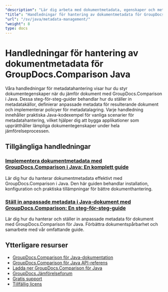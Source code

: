 ```yaml
---
"description": "Lär dig arbeta med dokumentmetadata, egenskaper och metadatakonfiguration i jämförelseresultat med GroupDocs.Comparison för Java."
"title": "Handledningar för hantering av dokumentmetadata för GroupDocs.Comparison Java"
"url": "/sv/java/metadata-management/"
"weight": 8
type: docs
---
```

# Handledningar för hantering av dokumentmetadata för GroupDocs.Comparison Java

Våra handledningar för metadatahantering visar hur du styr dokumentegenskaper när du jämför dokument med GroupDocs.Comparison i Java. Dessa steg-för-steg-guider behandlar hur du ställer in metadatakällor, definierar anpassade metadata för resulterande dokument och implementerar policyer för metadatalagring. Varje handledning innehåller praktiska Java-kodexempel för vanliga scenarier för metadatahantering, vilket hjälper dig att bygga applikationer som upprätthåller lämpliga dokumentegenskaper under hela jämförelseprocessen.

## Tillgängliga handledningar

### [Implementera dokumentmetadata med GroupDocs.Comparison i Java: En komplett guide](./implement-metadata-groupdocs-comparison-java-guide/)
Lär dig hur du hanterar dokumentmetadata effektivt med GroupDocs.Comparison i Java. Den här guiden behandlar installation, konfiguration och praktiska tillämpningar för bättre dokumenthantering.

### [Ställ in anpassade metadata i Java-dokument med GroupDocs.Comparison: En steg-för-steg-guide](./groupdocs-comparison-java-custom-metadata-guide/)
Lär dig hur du hanterar och ställer in anpassade metadata för dokument med GroupDocs.Comparison för Java. Förbättra dokumentspårbarhet och samarbete med vår omfattande guide.

## Ytterligare resurser

- [GroupDocs.Comparison för Java-dokumentation](https://docs.groupdocs.com/comparison/java/)
- [GroupDocs.Comparison för Java API-referens](https://reference.groupdocs.com/comparison/java/)
- [Ladda ner GroupDocs.Comparison för Java](https://releases.groupdocs.com/comparison/java/)
- [GroupDocs.Jämförelseforum](https://forum.groupdocs.com/c/comparison)
- [Gratis support](https://forum.groupdocs.com/)
- [Tillfällig licens](https://purchase.groupdocs.com/temporary-license/)
